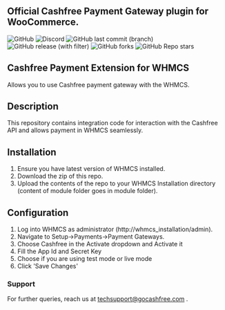 ## Official Cashfree Payment Gateway plugin for WooCommerce.

![GitHub](https://img.shields.io/github/license/cashfree/cashfree-whmcs) ![Discord](https://img.shields.io/discord/931125665669972018?label=discord) ![GitHub last commit (branch)](https://img.shields.io/github/last-commit/cashfree/cashfree-whmcs/master) ![GitHub release (with filter)](https://img.shields.io/github/v/release/cashfree/cashfree-whmcs?label=latest)  ![GitHub forks](https://img.shields.io/github/forks/cashfree/cashfree-whmcs) ![GitHub Repo stars](https://img.shields.io/github/stars/cashfree/cashfree-whmcs)


## Cashfree Payment Extension for WHMCS

Allows you to use Cashfree payment gateway with the WHMCS.

## Description

This repository contains integration code for interaction with the Cashfree API and allows payment in WHMCS seamlessly.

## Installation

1. Ensure you have latest version of WHMCS installed.
2. Download the zip of this repo.
3. Upload the contents of the repo to your WHMCS Installation directory (content of module folder goes in module folder).

## Configuration

1. Log into WHMCS as administrator (http://whmcs_installation/admin).
2. Navigate to Setup->Payments->Payment Gateways.
3. Choose Cashfree in the Activate dropdown and Activate it
4. Fill the App Id and Secret Key
5. Choose if you are using test mode or live mode
6. Click 'Save Changes'

### Support

For further queries, reach us at techsupport@gocashfree.com .
